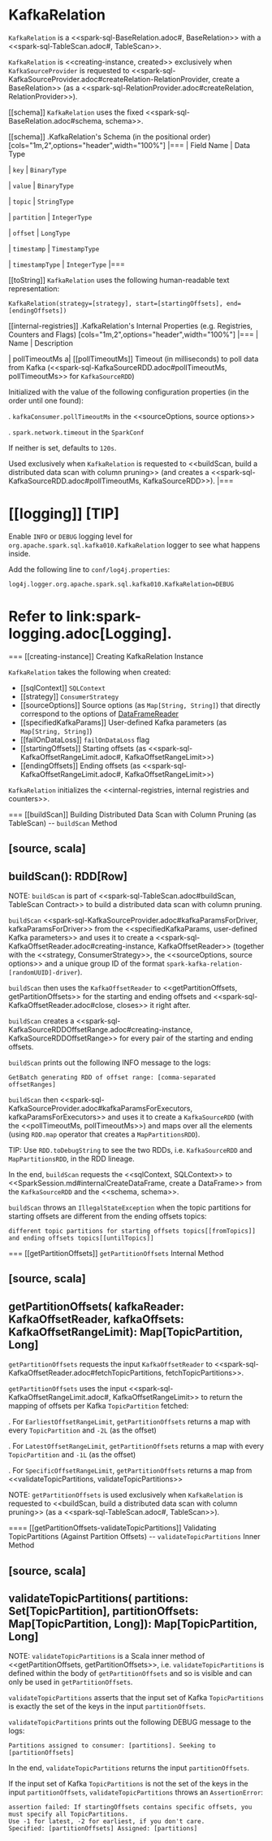 # KafkaRelation

`KafkaRelation` is a <<spark-sql-BaseRelation.adoc#, BaseRelation>> with a <<spark-sql-TableScan.adoc#, TableScan>>.

`KafkaRelation` is <<creating-instance, created>> exclusively when `KafkaSourceProvider` is requested to <<spark-sql-KafkaSourceProvider.adoc#createRelation-RelationProvider, create a BaseRelation>> (as a <<spark-sql-RelationProvider.adoc#createRelation, RelationProvider>>).

[[schema]]
`KafkaRelation` uses the fixed <<spark-sql-BaseRelation.adoc#schema, schema>>.

[[schema]]
.KafkaRelation's Schema (in the positional order)
[cols="1m,2",options="header",width="100%"]
|===
| Field Name
| Data Type

| `key`
| `BinaryType`

| `value`
| `BinaryType`

| `topic`
| `StringType`

| `partition`
| `IntegerType`

| `offset`
| `LongType`

| `timestamp`
| `TimestampType`

| `timestampType`
| `IntegerType`
|===

[[toString]]
`KafkaRelation` uses the following human-readable text representation:

```
KafkaRelation(strategy=[strategy], start=[startingOffsets], end=[endingOffsets])
```

[[internal-registries]]
.KafkaRelation's Internal Properties (e.g. Registries, Counters and Flags)
[cols="1m,2",options="header",width="100%"]
|===
| Name
| Description

| pollTimeoutMs
a| [[pollTimeoutMs]] Timeout (in milliseconds) to poll data from Kafka (<<spark-sql-KafkaSourceRDD.adoc#pollTimeoutMs, pollTimeoutMs>> for `KafkaSourceRDD`)

Initialized with the value of the following configuration properties (in the order until one found):

. `kafkaConsumer.pollTimeoutMs` in the <<sourceOptions, source options>>

. `spark.network.timeout` in the `SparkConf`

If neither is set, defaults to `120s`.

Used exclusively when `KafkaRelation` is requested to <<buildScan, build a distributed data scan with column pruning>> (and creates a <<spark-sql-KafkaSourceRDD.adoc#pollTimeoutMs, KafkaSourceRDD>>).
|===

[[logging]]
[TIP]
====
Enable `INFO` or `DEBUG` logging level for `org.apache.spark.sql.kafka010.KafkaRelation` logger to see what happens inside.

Add the following line to `conf/log4j.properties`:

```
log4j.logger.org.apache.spark.sql.kafka010.KafkaRelation=DEBUG
```

Refer to link:spark-logging.adoc[Logging].
====

=== [[creating-instance]] Creating KafkaRelation Instance

`KafkaRelation` takes the following when created:

* [[sqlContext]] `SQLContext`
* [[strategy]] `ConsumerStrategy`
* [[sourceOptions]] Source options (as `Map[String, String]`) that directly correspond to the options of [DataFrameReader](DataFrameReader.md#option)
* [[specifiedKafkaParams]] User-defined Kafka parameters (as `Map[String, String]`)
* [[failOnDataLoss]] `failOnDataLoss` flag
* [[startingOffsets]] Starting offsets (as <<spark-sql-KafkaOffsetRangeLimit.adoc#, KafkaOffsetRangeLimit>>)
* [[endingOffsets]] Ending offsets (as <<spark-sql-KafkaOffsetRangeLimit.adoc#, KafkaOffsetRangeLimit>>)

`KafkaRelation` initializes the <<internal-registries, internal registries and counters>>.

=== [[buildScan]] Building Distributed Data Scan with Column Pruning (as TableScan) -- `buildScan` Method

[source, scala]
----
buildScan(): RDD[Row]
----

NOTE: `buildScan` is part of <<spark-sql-TableScan.adoc#buildScan, TableScan Contract>> to build a distributed data scan with column pruning.

`buildScan` <<spark-sql-KafkaSourceProvider.adoc#kafkaParamsForDriver, kafkaParamsForDriver>> from the <<specifiedKafkaParams, user-defined Kafka parameters>> and uses it to create a <<spark-sql-KafkaOffsetReader.adoc#creating-instance, KafkaOffsetReader>> (together with the <<strategy, ConsumerStrategy>>, the <<sourceOptions, source options>> and a unique group ID of the format `spark-kafka-relation-[randomUUID]-driver`).

`buildScan` then uses the `KafkaOffsetReader` to <<getPartitionOffsets, getPartitionOffsets>> for the starting and ending offsets and <<spark-sql-KafkaOffsetReader.adoc#close, closes>> it right after.

`buildScan` creates a <<spark-sql-KafkaSourceRDDOffsetRange.adoc#creating-instance, KafkaSourceRDDOffsetRange>> for every pair of the starting and ending offsets.

`buildScan` prints out the following INFO message to the logs:

```
GetBatch generating RDD of offset range: [comma-separated offsetRanges]
```

`buildScan` then <<spark-sql-KafkaSourceProvider.adoc#kafkaParamsForExecutors, kafkaParamsForExecutors>> and uses it to create a `KafkaSourceRDD` (with the <<pollTimeoutMs, pollTimeoutMs>>) and maps over all the elements (using `RDD.map` operator that creates a `MapPartitionsRDD`).

TIP: Use `RDD.toDebugString` to see the two RDDs, i.e. `KafkaSourceRDD` and `MapPartitionsRDD`, in the RDD lineage.

In the end, `buildScan` requests the <<sqlContext, SQLContext>> to <<SparkSession.md#internalCreateDataFrame, create a DataFrame>> from the `KafkaSourceRDD` and the <<schema, schema>>.

`buildScan` throws an `IllegalStateException` when the topic partitions for starting offsets are different from the ending offsets topics:

```
different topic partitions for starting offsets topics[[fromTopics]] and ending offsets topics[[untilTopics]]
```

=== [[getPartitionOffsets]] `getPartitionOffsets` Internal Method

[source, scala]
----
getPartitionOffsets(
  kafkaReader: KafkaOffsetReader,
  kafkaOffsets: KafkaOffsetRangeLimit): Map[TopicPartition, Long]
----

`getPartitionOffsets` requests the input `KafkaOffsetReader` to <<spark-sql-KafkaOffsetReader.adoc#fetchTopicPartitions, fetchTopicPartitions>>.

`getPartitionOffsets` uses the input <<spark-sql-KafkaOffsetRangeLimit.adoc#, KafkaOffsetRangeLimit>> to return the mapping of offsets per Kafka `TopicPartition` fetched:

. For `EarliestOffsetRangeLimit`, `getPartitionOffsets` returns a map with every `TopicPartition` and `-2L` (as the offset)

. For `LatestOffsetRangeLimit`, `getPartitionOffsets` returns a map with every `TopicPartition` and `-1L` (as the offset)

. For `SpecificOffsetRangeLimit`, `getPartitionOffsets` returns a map from <<validateTopicPartitions, validateTopicPartitions>>

NOTE: `getPartitionOffsets` is used exclusively when `KafkaRelation` is requested to <<buildScan, build a distributed data scan with column pruning>> (as a <<spark-sql-TableScan.adoc#, TableScan>>).

==== [[getPartitionOffsets-validateTopicPartitions]] Validating TopicPartitions (Against Partition Offsets) -- `validateTopicPartitions` Inner Method

[source, scala]
----
validateTopicPartitions(
  partitions: Set[TopicPartition],
  partitionOffsets: Map[TopicPartition, Long]): Map[TopicPartition, Long]
----

NOTE: `validateTopicPartitions` is a Scala inner method of <<getPartitionOffsets, getPartitionOffsets>>, i.e. `validateTopicPartitions` is defined within the body of `getPartitionOffsets` and so is visible and can only be used in `getPartitionOffsets`.

`validateTopicPartitions` asserts that the input set of Kafka `TopicPartitions` is exactly the set of the keys in the input `partitionOffsets`.

`validateTopicPartitions` prints out the following DEBUG message to the logs:

```
Partitions assigned to consumer: [partitions]. Seeking to [partitionOffsets]
```

In the end, `validateTopicPartitions` returns the input `partitionOffsets`.

If the input set of Kafka `TopicPartitions` is not the set of the keys in the input `partitionOffsets`, `validateTopicPartitions` throws an `AssertionError`:

```
assertion failed: If startingOffsets contains specific offsets, you must specify all TopicPartitions.
Use -1 for latest, -2 for earliest, if you don't care.
Specified: [partitionOffsets] Assigned: [partitions]
```
